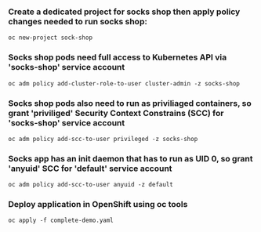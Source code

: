
### Create a dedicated project for socks shop then apply policy changes needed to run socks shop:

```shell
oc new-project sock-shop
```
### Socks shop pods need full access to Kubernetes API via 'socks-shop' service account

```shell
oc adm policy add-cluster-role-to-user cluster-admin -z socks-shop
```
### Socks shop pods also need to run as priviliaged containers, so grant 'priviliged' Security Context Constrains (SCC) for 'socks-shop' service account

```shell
oc adm policy add-scc-to-user privileged -z socks-shop
```
### Socks app has an init daemon that has to run as UID 0, so grant 'anyuid' SCC for 'default' service account

```shell
oc adm policy add-scc-to-user anyuid -z default
```
### Deploy application in OpenShift using oc tools

```shell
oc apply -f complete-demo.yaml
```
